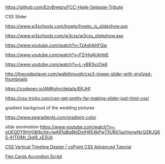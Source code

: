 https://github.com/EzyBreezy/FCC-Haile-Selassie-Tribute

CSS Slider

https://www.w3schools.com/howto/howto_js_slideshow.asp

https://www.w3schools.com/w3css/w3css_slideshow.asp

https://www.youtube.com/watch?v=TzAshjkhFQw

https://www.youtube.com/watch?v=FZrHoAUkHpE

https://www.youtube.com/watch?v=L-vBR3vzOe8

http://thecodeplayer.com/walkthrough/css3-image-slider-with-stylized-thumbnails

https://codepen.io/AMKohn/details/EKJHf

https://css-tricks.com/can-get-pretty-far-making-slider-just-html-css/

gradient backgroud of the wedding pictures 

https://www.eggradients.com/gradient-color

*slide annimation*
https://www.youtube.com/watch?v=-pUEQDY9HV0&fbclid=IwAR1qBq8ktDxtH654kPw73URG1azHxnwNcQSRJQ6S-lHT0jMr_QgI8_xESUk

[CSS Vertical Timeline Design | csPoint CSS Advanced Tutorial](https://www.youtube.com/watch?v=UzDi6QUYToE&feature=youtu.be&fbclid=IwAR2xh8fnI15J9OwI0dMhwOiLgCuE2OzXySvThI47Xkf0E3G3nwIlcS7JdDw)

[Flex Cards Accordion Script](http://www.dynamicdrive.com/dynamicindex17/flex-cards-accordion.htm)